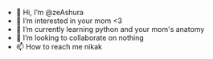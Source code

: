 - 👋 Hi, I’m @zeAshura
- 👀 I’m interested in your mom <3
- 🌱 I’m currently learning python and your mom's anatomy 
- 💞️ I’m looking to collaborate on nothing 
- 📫 How to reach me nikak

<!---
zeAshura/zeAshura is a ✨ special ✨ repository because its `README.md` (this file) appears on your GitHub profile.
You can click the Preview link to take a look at your changes.
--->
